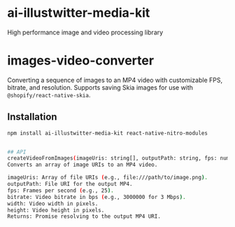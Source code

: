 # ai-illustwitter-media-kit
High performance image and video processing library

# images-video-converter

Converting a sequence of images to an MP4 video with customizable FPS, bitrate, and resolution. Supports saving Skia images for use with `@shopify/react-native-skia`.

## Installation

```bash
npm install ai-illustwitter-media-kit react-native-nitro-modules


## API
createVideoFromImages(imageUris: string[], outputPath: string, fps: number, bitrate: number, width: number, height: number): Promise<string>
Converts an array of image URIs to an MP4 video.

imageUris: Array of file URIs (e.g., file:///path/to/image.png).
outputPath: File URI for the output MP4.
fps: Frames per second (e.g., 25).
bitrate: Video bitrate in bps (e.g., 3000000 for 3 Mbps).
width: Video width in pixels.
height: Video height in pixels.
Returns: Promise resolving to the output MP4 URI.
 